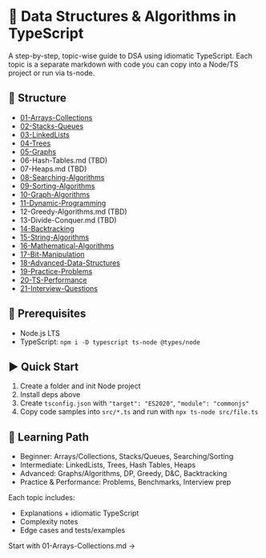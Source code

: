 # 🚀 Data Structures & Algorithms in TypeScript

A step-by-step, topic-wise guide to DSA using idiomatic TypeScript. Each topic is a separate markdown with code you can copy into a Node/TS project or run via ts-node.

## 📁 Structure

- [01-Arrays-Collections](./01-Arrays-Collections.md)
- [02-Stacks-Queues](./02-Stacks-Queues.md)
- [03-LinkedLists](./03-LinkedLists.md)
- [04-Trees](./04-Trees.md)
- [05-Graphs](./05-Graphs.md)
- 06-Hash-Tables.md (TBD)
- 07-Heaps.md (TBD)
- [08-Searching-Algorithms](./08-Searching-Algorithms.md)
- [09-Sorting-Algorithms](./09-Sorting-Algorithms.md)
- [10-Graph-Algorithms](./10-Graph-Algorithms.md)
- [11-Dynamic-Programming](./11-Dynamic-Programming.md)
- 12-Greedy-Algorithms.md (TBD)
- 13-Divide-Conquer.md (TBD)
- [14-Backtracking](./14-Backtracking.md)
- [15-String-Algorithms](./15-String-Algorithms.md)
- [16-Mathematical-Algorithms](./16-Mathematical-Algorithms.md)
- [17-Bit-Manipulation](./17-Bit-Manipulation.md)
- [18-Advanced-Data-Structures](./18-Advanced-Data-Structures.md)
- [19-Practice-Problems](./19-Practice-Problems.md)
- [20-TS-Performance](./20-TS-Performance.md)
- [21-Interview-Questions](./21-Interview-Questions.md)

## 🧰 Prerequisites

- Node.js LTS
- TypeScript: `npm i -D typescript ts-node @types/node`

## ▶️ Quick Start

1. Create a folder and init Node project
2. Install deps above
3. Create `tsconfig.json` with `"target": "ES2020"`, `"module": "commonjs"`
4. Copy code samples into `src/*.ts` and run with `npx ts-node src/file.ts`

## 🧭 Learning Path

- Beginner: Arrays/Collections, Stacks/Queues, Searching/Sorting
- Intermediate: LinkedLists, Trees, Hash Tables, Heaps
- Advanced: Graphs/Algorithms, DP, Greedy, D&C, Backtracking
- Practice & Performance: Problems, Benchmarks, Interview prep

Each topic includes:
- Explanations + idiomatic TypeScript
- Complexity notes
- Edge cases and tests/examples

Start with 01-Arrays-Collections.md →
